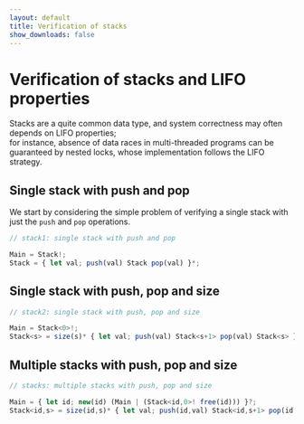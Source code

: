 ```yaml
---
layout: default
title: Verification of stacks
show_downloads: false
---
```

# Verification of stacks and LIFO properties

Stacks are a quite common data type, and system correctness may often depends on LIFO properties;  
for instance, absence of data races in multi-threaded programs can be guaranteed by nested locks, whose implementation follows
the LIFO strategy.

## Single stack with push and pop

We start by considering the simple problem of verifying a single stack with just the `push` and `pop` operations.
```js
// stack1: single stack with push and pop

Main = Stack!;
Stack = { let val; push(val) Stack pop(val) }*;
```

## Single stack with push, pop and size


```js
// stack2: single stack with push, pop and size

Main = Stack<0>!; 
Stack<s> = size(s)* { let val; push(val) Stack<s+1> pop(val) Stack<s> }?;
```

## Multiple stacks with push, pop and size

```js
// stacks: multiple stacks with push, pop and size

Main = { let id; new(id) (Main | (Stack<id,0>! free(id))) }?; 
Stack<id,s> = size(id,s)* { let val; push(id,val) Stack<id,s+1> pop(id,val) Stack<id,s> }?;
```